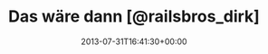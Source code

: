 ---
retweeted: false
source: <a href="http://twitter.com" rel="nofollow">Twitter Web Client</a>
entities:
  hashtags: []
  symbols: []
  user_mentions: []
  urls:
  - url: http://t.co/362fLKfBpr
    expanded_url: http://i.imgur.com/hYXNsDl.gif
    display_url: i.imgur.com/hYXNsDl.gif
    indices:
    - '39'
    - '61'
display_text_range:
- '0'
- '61'
favorite_count: '0'
id_str: '362614005434560512'
truncated: false
retweet_count: '0'
id: '362614005434560512'
possibly_sensitive: false
created_at: Wed Jul 31 16:41:30 +0000 2013
favorited: false
full_text: 'Das wäre dann [@railsbros_dirk](https://twitter.com/railsbros_dirk) Level
  2:'
lang: de
quote_url: http://i.imgur.com/hYXNsDl.gif
tags:
- pesos:twitter
date: '2013-07-31T16:41:30+00:00'
src: https://twitter.com/bascht/status/362614005434560512
original_url: https://twitter.com/bascht/status/362614005434560512
type: twitter_tweet
text: 'Das wäre dann [@railsbros_dirk](https://twitter.com/railsbros_dirk) Level 2:'
title: Das wäre dann [@railsbros_dirk]

---